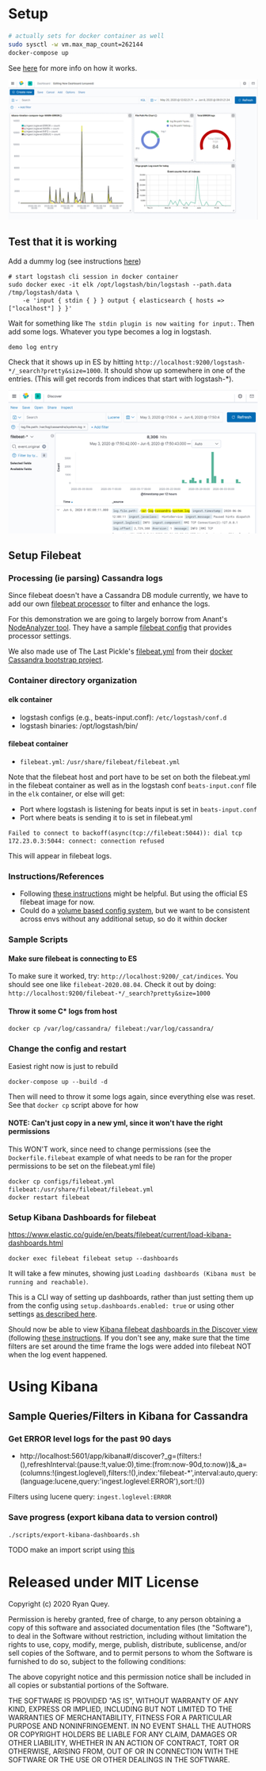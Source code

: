 # Setup

```bash
# actually sets for docker container as well
sudo sysctl -w vm.max_map_count=262144
docker-compose up
```

See [here](https://elk-docker.readthedocs.io/#installation) for more info on how it works.

![image](https://raw.githubusercontent.com/RyanQuey/cassandra-in-kibana/master/screenshots/kibana-full-dashboard-for-cassandra-logs.png)


## Test that it is working
Add a dummy log (see instructions [here](https://elk-docker.readthedocs.io/#usage))
```
# start logstash cli session in docker container
sudo docker exec -it elk /opt/logstash/bin/logstash --path.data /tmp/logstash/data \
    -e 'input { stdin { } } output { elasticsearch { hosts => ["localhost"] } }'
```
Wait for something like `The stdin plugin is now waiting for input:`. Then add some logs. Whatever you type becomes a log in logstash.
```
demo log entry
```

Check that it shows up in ES by hitting `http://localhost:9200/logstash-*/_search?pretty&size=1000`. It should show up somewhere in one of the entries. (This will get records from indices that start with logstash-*).

![image](https://raw.githubusercontent.com/RyanQuey/cassandra-in-kibana/master/screenshots/kibana-discover-view-search-by-file-name-TOKENIZED.png)

## Setup Filebeat

### Processing (ie parsing) Cassandra logs
Since filebeat doesn't have a Cassandra DB module currently, we have to add our own [filebeat processor](https://www.elastic.co/guide/en/beats/filebeat/current/filtering-and-enhancing-data.html) to filter and enhance the logs. 

For this demonstration we are going to largely borrow from Anant's [NodeAnalyzer tool](https://github.com/Anant/cassandra.toolkit/tree/dev/NodeAnalyzer). They have a sample [filebeat config](https://github.com/Anant/cassandra.toolkit/blob/dev/log-analysis/FilebeatSetup.MD#filebeatyml-usually-sits-in-etcfilebeat) that provides processor settings.

We also made use of The Last Pickle's [filebeat.yml](https://github.com/thelastpickle/docker-cassandra-bootstrap/blob/master/cassandra/config/filebeat.yml) from their [docker Cassandra bootstrap project](https://github.com/thelastpickle/docker-cassandra-bootstrap).

### Container directory organization
#### elk container
- logstash configs (e.g., beats-input.conf): `/etc/logstash/conf.d`
- logstash binaries: /opt/logstash/bin/

#### filebeat container
- `filebeat.yml`: `/usr/share/filebeat/filebeat.yml`

Note that the filebeat host and port have to be set on both the filebeat.yml in the filebeat container as well as in the logstash conf `beats-input.conf` file in the `elk` container, or else will get:
- Port where logstash is listening for beats input is set in `beats-input.conf`
- Port where beats is sending it to is set in filebeat.yml
```
Failed to connect to backoff(async(tcp://filebeat:5044)): dial tcp 172.23.0.3:5044: connect: connection refused
```
This will appear in filebeat logs.

### Instructions/References
- Following [these instructions](https://elk-docker.readthedocs.io/#forwarding-logs-filebeat) might be helpful. But using the official ES filebeat image for now.
- Could do a [volume based config system](https://www.elastic.co/guide/en/beats/filebeat/current/running-on-docker.html#_volume_mounted_configuration), but we want to be consistent across envs without any additional setup, so do it within docker

### Sample Scripts
#### Make sure filebeat is connecting to ES
To make sure it worked, try: `http://localhost:9200/_cat/indices`. You should see one like `filebeat-2020.08.04`. Check it out by doing: `http://localhost:9200/filebeat-*/_search?pretty&size=1000`

#### Throw it some C* logs from host
```
docker cp /var/log/cassandra/ filebeat:/var/log/cassandra/
```

### Change the config and restart
Easiest right now is just to rebuild
```
docker-compose up --build -d
```
Then will need to throw it some logs again, since everything else was reset. See that `docker cp` script above for how

#### NOTE: Can't just copy in a new yml, since it won't have the right permissions
This WON'T work, since need to change permissions (see the `Dockerfile.filebeat` example of what needs to be ran for the proper permissions to be set on the filebeat.yml file)
```
docker cp configs/filebeat.yml filebeat:/usr/share/filebeat/filebeat.yml
docker restart filebeat
```

### Setup Kibana Dashboards for filebeat
https://www.elastic.co/guide/en/beats/filebeat/current/load-kibana-dashboards.html

```
docker exec filebeat filebeat setup --dashboards
```
It will take a few minutes, showing just `Loading dashboards (Kibana must be running and reachable)`.

This is a CLI way of setting up dashboards, rather than just setting them up from the config using `setup.dashboards.enabled: true` or using other settings [as described here](https://www.elastic.co/guide/en/beats/filebeat/current/configuration-dashboards.html).

Should now be able to view [Kibana filebeat dashboards in the Discover view](http://localhost:5601/app/kibana#/discover) (following [these instructions](https://www.elastic.co/guide/en/beats/filebeat/current/view-kibana-dashboards.html). If you don't see any, make sure that the time filters are set around the time frame the logs were added into filebeat NOT when the log event happened. 

# Using Kibana

## Sample Queries/Filters in Kibana for Cassandra
### Get ERROR level logs for the past 90 days
- http://localhost:5601/app/kibana#/discover?_g=(filters:!(),refreshInterval:(pause:!t,value:0),time:(from:now-90d,to:now))&_a=(columns:!(ingest.loglevel),filters:!(),index:'filebeat-*',interval:auto,query:(language:lucene,query:'ingest.loglevel:ERROR'),sort:!())

Filters using lucene query: `ingest.loglevel:ERROR`

### Save progress (export kibana data to version control)
`./scripts/export-kibana-dashboards.sh`

TODO make an import script using [this](https://www.elastic.co/guide/en/kibana/7.8/dashboard-api.html)


# Released under MIT License

Copyright (c) 2020 Ryan Quey.

Permission is hereby granted, free of charge, to any person obtaining a copy of this software and associated documentation files (the "Software"), to deal in the Software without restriction, including without limitation the rights to use, copy, modify, merge, publish, distribute, sublicense, and/or sell copies of the Software, and to permit persons to whom the Software is furnished to do so, subject to the following conditions:

The above copyright notice and this permission notice shall be included in all copies or substantial portions of the Software.

THE SOFTWARE IS PROVIDED "AS IS", WITHOUT WARRANTY OF ANY KIND, EXPRESS OR IMPLIED, INCLUDING BUT NOT LIMITED TO THE WARRANTIES OF MERCHANTABILITY, FITNESS FOR A PARTICULAR PURPOSE AND NONINFRINGEMENT. IN NO EVENT SHALL THE AUTHORS OR COPYRIGHT HOLDERS BE LIABLE FOR ANY CLAIM, DAMAGES OR OTHER LIABILITY, WHETHER IN AN ACTION OF CONTRACT, TORT OR OTHERWISE, ARISING FROM, OUT OF OR IN CONNECTION WITH THE SOFTWARE OR THE USE OR OTHER DEALINGS IN THE SOFTWARE.
